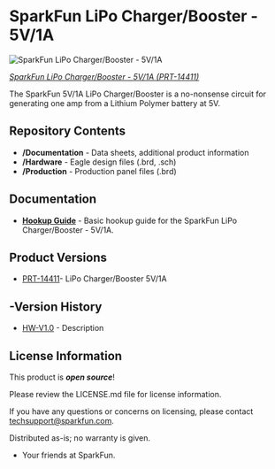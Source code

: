 SparkFun LiPo Charger/Booster - 5V/1A
========================================

![SparkFun LiPo Charger/Booster - 5V/1A](https://cdn.sparkfun.com//assets/parts/1/2/4/3/2/14411-01.jpg)

[*SparkFun LiPo Charger/Booster - 5V/1A (PRT-14411)*](https://www.sparkfun.com/products/14411)

The SparkFun 5V/1A LiPo Charger/Booster is a no-nonsense circuit for generating one amp from a Lithium Polymer battery at 5V.

Repository Contents
-------------------

* **/Documentation** - Data sheets, additional product information
* **/Hardware** - Eagle design files (.brd, .sch)
* **/Production** - Production panel files (.brd)

Documentation
--------------
* **[Hookup Guide](https://learn.sparkfun.com/tutorials/sparkfun-5v1a-lipo-chargerbooster-hookup-guide)** - Basic hookup guide for the SparkFun LiPo Charger/Booster - 5V/1A.

Product Versions
----------------
* [PRT-14411](https://www.sparkfun.com/products/14411)- LiPo Charger/Booster 5V/1A

-Version History
----------------
* [HW-V1.0](https://github.com/sparkfun/LiPo_Charger_Booster_5V_1A/releases/tag/HW-V1.0) - Description 

License Information
-------------------

This product is _**open source**_! 

Please review the LICENSE.md file for license information. 

If you have any questions or concerns on licensing, please contact techsupport@sparkfun.com.

Distributed as-is; no warranty is given.

- Your friends at SparkFun.

_<COLLABORATION CREDIT>_

